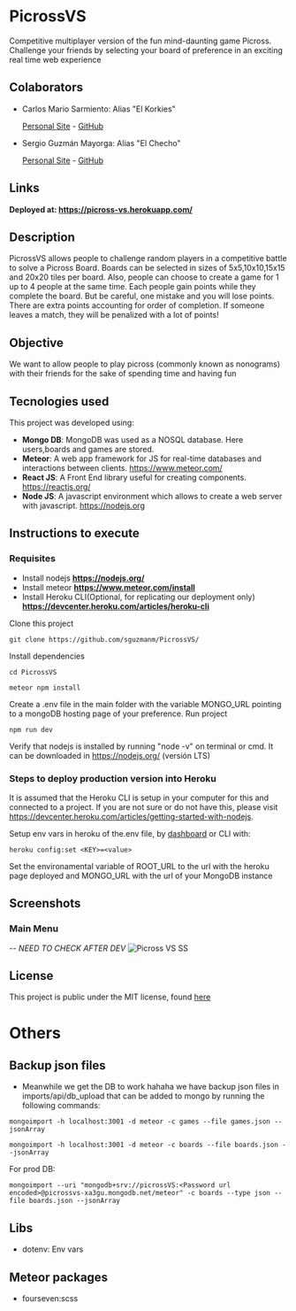 # PicrossVS

Competitive multiplayer version of the fun mind-daunting game Picross. Challenge your friends by selecting your board of preference in an exciting real time web experience

## Colaborators

- Carlos Mario Sarmiento: Alias "El Korkies"

  [Personal Site](https://korkies22.github.io/Portfolio/) - [GitHub](https://github.com/korkies22/)

- Sergio Guzmán Mayorga: Alias "El Checho"

  [Personal Site](https://sguzmanm.github.io/i-am-sergio-guzman/) - [GitHub](https://github.com/sguzmanm)

## Links

**Deployed at: https://picross-vs.herokuapp.com/**

## Description

PicrossVS allows people to challenge random players in a competitive battle to solve a Picross Board. Boards can be selected in sizes of 5x5,10x10,15x15 and 20x20 tiles per board. Also, people can choose to create a game for 1 up to 4 people at the same time. Each people gain points while they complete the board. But be careful, one mistake and you will lose points. There are extra points accounting for order of completion. If someone leaves a match, they will be penalized with a lot of points!

## Objective

We want to allow people to play picross (commonly known as nonograms) with their friends for the sake of spending time and having fun

## Tecnologies used

This project was developed using:

- **Mongo DB**: MongoDB was used as a NOSQL database. Here users,boards and games are stored.
- **Meteor**: A web app framework for JS for real-time databases and interactions between clients. https://www.meteor.com/
- **React JS**: A Front End library useful for creating components. https://reactjs.org/
- **Node JS**: A javascript environment which allows to create a web server with javascript. https://nodejs.org


## Instructions to execute
### Requisites


- Install nodejs **https://nodejs.org/**
- Install meteor **https://www.meteor.com/install**
- Install Heroku CLI(Optional, for replicating our deployment only) **https://devcenter.heroku.com/articles/heroku-cli**

Clone this project
```
git clone https://github.com/sguzmanm/PicrossVS/
```
Install dependencies
```
cd PicrossVS
```
```
meteor npm install
```
Create a .env file in the main folder with the variable MONGO_URL pointing to a mongoDB hosting page of your preference.
Run project
```
npm run dev
```

Verify that nodejs is installed by running "node -v" on terminal or cmd. It can be downloaded in https://nodejs.org/ (versión LTS)

### Steps to deploy production version into Heroku

It is assumed that the Heroku CLI is setup in your computer for this and connected to a project. If you are not sure or do not have this, please visit https://devcenter.heroku.com/articles/getting-started-with-nodejs.

Setup env vars in heroku of the.env file, by [dashboard](https://dashboard.heroku.com/) or CLI with:

```
heroku config:set <KEY>=<value>
```
Set the environamental variable of ROOT_URL to the url with the heroku page deployed and MONGO_URL with the url of your MongoDB instance
## Screenshots

### Main Menu

_-- NEED TO CHECK AFTER DEV_
![Picross VS SS](./readme/ss.PNG)

## License

This project is public under the MIT license, found [here](https://github.com/sguzmanm/PicrossVS/blob/master/LICENSE)

# Others

## Backup json files

- Meanwhile we get the DB to work hahaha we have backup json files in imports/api/db_upload that can be added to mongo by running the following commands:

```
mongoimport -h localhost:3001 -d meteor -c games --file games.json --jsonArray
```

```
mongoimport -h localhost:3001 -d meteor -c boards --file boards.json --jsonArray
```

For prod DB:

```
mongoimport --uri "mongodb+srv://picrossVS:<Password url encoded>@picrossvs-xa3gu.mongodb.net/meteor" -c boards --type json --file boards.json --jsonArray
```

## Libs

- dotenv: Env vars

## Meteor packages

- fourseven:scss

